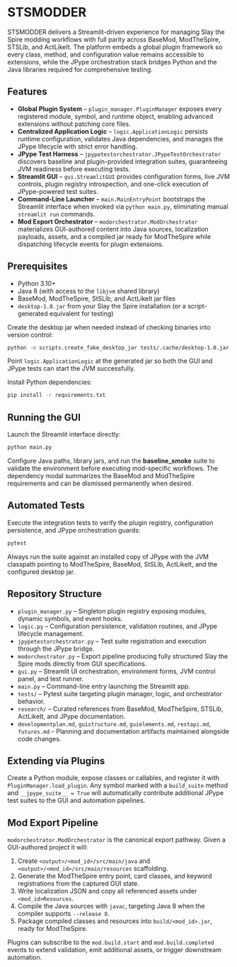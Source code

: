 # STSMODDER

STSMODDER delivers a Streamlit-driven experience for managing Slay the Spire modding workflows with full parity across BaseMod, ModTheSpire, STSLib, and ActLikeIt. The platform embeds a global plugin framework so every class, method, and configuration value remains accessible to extensions, while the JPype orchestration stack bridges Python and the Java libraries required for comprehensive testing.

## Features

- **Global Plugin System** – `plugin_manager.PluginManager` exposes every registered module, symbol, and runtime object, enabling advanced extensions without patching core files.
- **Centralized Application Logic** – `logic.ApplicationLogic` persists runtime configuration, validates Java dependencies, and manages the JPype lifecycle with strict error handling.
- **JPype Test Harness** – `jpypetestorchestrator.JPypeTestOrchestrator` discovers baseline and plugin-provided integration suites, guaranteeing JVM readiness before executing tests.
- **Streamlit GUI** – `gui.StreamlitGUI` provides configuration forms, live JVM controls, plugin registry introspection, and one-click execution of JPype-powered test suites.
- **Command-Line Launcher** – `main.MainEntryPoint` bootstraps the Streamlit interface when invoked via `python main.py`, eliminating manual `streamlit run` commands.
- **Mod Export Orchestrator** – `modorchestrator.ModOrchestrator` materializes GUI-authored content into Java sources, localization payloads, assets, and a compiled jar ready for ModTheSpire while dispatching lifecycle events for plugin extensions.

## Prerequisites

- Python 3.10+
- Java 8 (with access to the `libjvm` shared library)
- BaseMod, ModTheSpire, StSLib, and ActLikeIt jar files
- `desktop-1.0.jar` from your Slay the Spire installation (or a script-generated equivalent for testing)

Create the desktop jar when needed instead of checking binaries into version control:

```bash
python -m scripts.create_fake_desktop_jar tests/.cache/desktop-1.0.jar
```

Point `logic.ApplicationLogic` at the generated jar so both the GUI and JPype tests can start the JVM successfully.

Install Python dependencies:

```bash
pip install -r requirements.txt
```

## Running the GUI

Launch the Streamlit interface directly:

```bash
python main.py
```

Configure Java paths, library jars, and run the **baseline_smoke** suite to validate the environment before executing mod-specific workflows. The dependency modal summarizes the BaseMod and ModTheSpire requirements and can be dismissed permanently when desired.

## Automated Tests

Execute the integration tests to verify the plugin registry, configuration persistence, and JPype orchestration guards:

```bash
pytest
```

Always run the suite against an installed copy of JPype with the JVM classpath pointing to ModTheSpire, BaseMod, StSLib, ActLikeIt, and the configured desktop jar.

## Repository Structure

- `plugin_manager.py` – Singleton plugin registry exposing modules, dynamic symbols, and event hooks.
- `logic.py` – Configuration persistence, validation routines, and JPype lifecycle management.
- `jpypetestorchestrator.py` – Test suite registration and execution through the JPype bridge.
- `modorchestrator.py` – Export pipeline producing fully structured Slay the Spire mods directly from GUI specifications.
- `gui.py` – Streamlit UI orchestration, environment forms, JVM control panel, and test runner.
- `main.py` – Command-line entry launching the Streamlit app.
- `tests/` – Pytest suite targeting plugin manager, logic, and orchestrator behavior.
- `research/` – Curated references from BaseMod, ModTheSpire, STSLib, ActLikeIt, and JPype documentation.
- `developmentplan.md`, `guistructure.md`, `guielements.md`, `restapi.md`, `futures.md` – Planning and documentation artifacts maintained alongside code changes.

## Extending via Plugins

Create a Python module, expose classes or callables, and register it with `PluginManager.load_plugin`. Any symbol marked with a `build_suite` method and `__jpype_suite__ = True` will automatically contribute additional JPype test suites to the GUI and automation pipelines.

## Mod Export Pipeline

`modorchestrator.ModOrchestrator` is the canonical export pathway. Given a GUI-authored project it will:

1. Create `<output>/<mod_id>/src/main/java` and `<output>/<mod_id>/src/main/resources` scaffolding.
2. Generate the ModTheSpire entry point, card classes, and keyword registrations from the captured GUI state.
3. Write localization JSON and copy all referenced assets under `<mod_id>Resources`.
4. Compile the Java sources with `javac`, targeting Java 8 when the compiler supports `--release 8`.
5. Package compiled classes and resources into `build/<mod_id>.jar`, ready for ModTheSpire.

Plugins can subscribe to the `mod.build.start` and `mod.build.completed` events to extend validation, emit additional assets, or trigger downstream automation.
